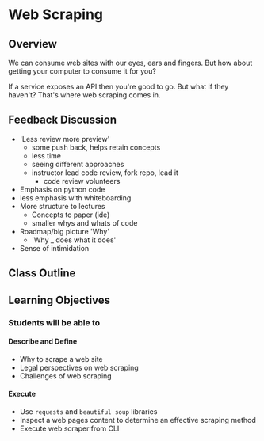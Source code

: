 # Web Scraping

## Overview

We can consume web sites with our eyes, ears and fingers. But how about getting your computer to consume it for you?

If a service exposes an API then you're good to go. But what if they haven't? That's where web scraping comes in.

## Feedback Discussion

- 'Less review more preview'
    - some push back, helps retain concepts
    - less time
    - seeing different approaches
    - instructor lead code review, fork repo, lead it
        - code review volunteers
- Emphasis on python code
- less emphasis with whiteboarding
- More structure to lectures
    - Concepts to paper (ide)
    - smaller whys and whats of code
- Roadmap/big picture 'Why'
    - 'Why _ does what it does'
- Sense of intimidation

## Class Outline

## Learning Objectives

### Students will be able to

#### Describe and Define

- Why to scrape a web site
- Legal perspectives on web scraping
- Challenges of web scraping

#### Execute

- Use `requests` and `beautiful soup` libraries
- Inspect a web pages content to determine an effective scraping method
- Execute web scraper from CLI
